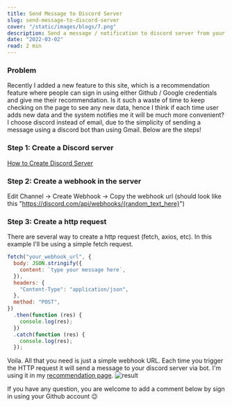 ```yaml
---
title: Send Message to Discord Server
slug: send-message-to-discord-server
cover: "/static/images/blogs/7.png"
description: Send a message / notification to discord server from your project/app.
date: "2022-03-02"
read: 2 min
---
```


### Problem

Recently I added a new feature to this site, which is a recommendation feature where people can sign in using either Github / Google credentials and give me their recommendation. Is it such a waste of time to keep checking on the page to see any new data, hence I think if each time user adds new data and the system notifies me it will be much more convenient? I choose discord instead of email, due to the simplicity of sending a message using a discord bot than using Gmail. Below are the steps!

### Step 1: Create a Discord server

[How to Create Discord Server](https://support.discord.com/hc/en-us/articles/204849977-How-do-I-create-a-server-)

### Step 2: Create a webhook in the server

Edit Channel -> Create Webhook -> Copy the webhook url (should look like this "https://discord.com/api/webhooks/{random_text_here}")

### Step 3: Create a http request

There are several way to create a http request (fetch, axios, etc). In this example I'll be using a simple fetch request.

```javascript
fetch("your_webhook_url", {
  body: JSON.stringify({
    content: `type your message here`,
  }),
  headers: {
    "Content-Type": "application/json",
  },
  method: "POST",
})
  .then(function (res) {
    console.log(res);
  })
  .catch(function (res) {
    console.log(res);
  });
```

Voila. All that you need is just a simple webhook URL. Each time you trigger the HTTP request it will send a message to your discord server via bot. I'm using it in my [recommendation page](https://www.melvinliu.com/support).
![result](/static/images/blogs/discord/result.png)

If you have any question, you are welcome to add a comment below by sign in using your Github account 😉
